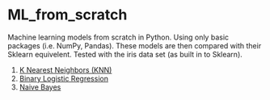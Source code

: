 # ML_from_scratch
Machine learning models from scratch in Python. Using only basic packages (i.e. NumPy, Pandas). These models are then compared with their Sklearn equivelent. Tested with the iris data set (as built in to Sklearn).

1. [K Nearest Neighbors (KNN)](https://github.com/wardzj08/ML_from_scratch/tree/master/knn)
2. [Binary Logistic Regression](https://github.com/wardzj08/ML_from_scratch/tree/master/binary_logistic_regression)
3. [Naive Bayes](https://github.com/wardzj08/ML_from_scratch/tree/master/naive_bayes)

